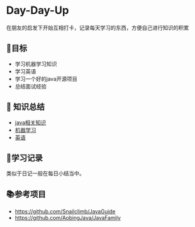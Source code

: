 # Day-Day-Up

在朋友的启发下开始互相打卡，记录每天学习的东西，方便自己进行知识的积累

## :dart:目标

* 学习机器学习知识
* 学习英语
* 学习一个好的java开源项目
* 总结面试经验

## :book: 知识总结

* [java相关知识](https://www.cnblogs.com/zhou-ning/tag/java/)
* [机器学习](https://www.cnblogs.com/zhou-ning/tag/机器学习/)
* [英语](/英语学习)

## :blue_book:学习记录

类似于日记一般在每日小结当中。

## 📚参考项目

* https://github.com/Snailclimb/JavaGuide
* https://github.com/AobingJava/JavaFamily

